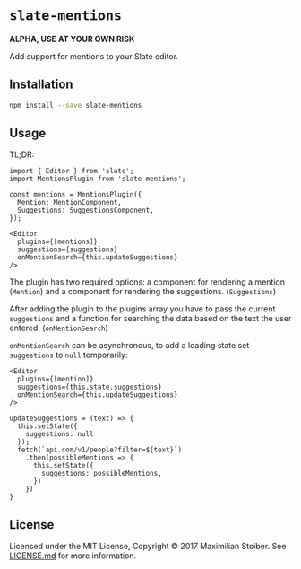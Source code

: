 # `slate-mentions`

**ALPHA, USE AT YOUR OWN RISK**

Add support for mentions to your Slate editor.

## Installation

```sh
npm install --save slate-mentions
```

## Usage

TL;DR:

```JS
import { Editor } from 'slate';
import MentionsPlugin from 'slate-mentions';

const mentions = MentionsPlugin({
  Mention: MentionComponent,
  Suggestions: SuggestionsComponent,
});

<Editor
  plugins={[mentions]}
  suggestions={suggestions}
  onMentionSearch={this.updateSuggestions}
/>
```

The plugin has two required options: a component for rendering a mention (`Mention`) and a component for rendering the suggestions. (`Suggestions`)

After adding the plugin to the plugins array you have to pass the current `suggestions` and a function for searching the data based on the text the user entered. (`onMentionSearch`)

`onMentionSearch` can be asynchronous, to add a loading state set `suggestions` to `null` temporarily:

```JS
<Editor
  plugins={[mention]}
  suggestions={this.state.suggestions}
  onMentionSearch={this.updateSuggestions}
/>

updateSuggestions = (text) => {
  this.setState({
    suggestions: null
  });
  fetch(`api.com/v1/people?filter=${text}`)
    .then(possibleMentions => {
      this.setState({
        suggestions: possibleMentions,
      })
    })
}
```

## License

Licensed under the MIT License, Copyright ©️ 2017 Maximilian Stoiber. See [LICENSE.md](LICENSE.md) for more information.
